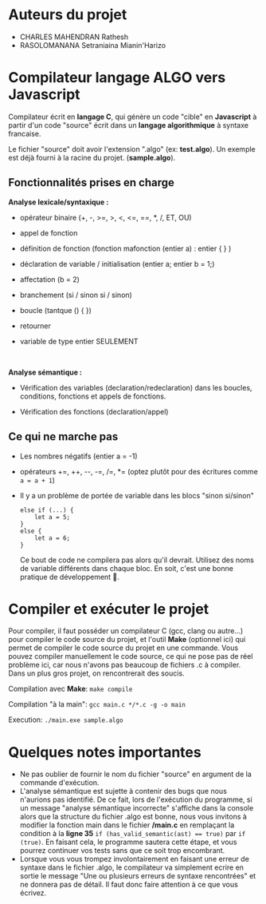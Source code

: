 # Auteurs du projet
- CHARLES MAHENDRAN Rathesh
- RASOLOMANANA Setraniaina Mianin'Harizo

# Compilateur langage ALGO vers Javascript

Compilateur écrit en **langage C**, qui génère un code "cible" en **Javascript** à partir d'un code "source" écrit dans un **langage algorithmique** à syntaxe francaise.

Le fichier "source" doit avoir l'extension ".algo" (ex: **test.algo**). Un exemple est déjà fourni à la racine du projet. (**sample.algo**).

## Fonctionnalités prises en charge

**Analyse lexicale/syntaxique :**

- opérateur binaire (+, -, >=, >, <, <=, ==, *, /, ET, OU)

- appel de fonction

- définition de fonction (fonction mafonction (entier a) : entier { } )

- déclaration de variable / initialisation (entier a; entier b = 1;)

- affectation (b = 2)

- branchement (si / sinon si / sinon)

- boucle (tantque () { })

- retourner

- variable de type entier SEULEMENT
<br>

**Analyse sémantique :**

- Vérification des variables (declaration/redeclaration) dans les boucles, conditions, fonctions et appels de fonctions.

- Vérification des fonctions (declaration/appel)

## Ce qui ne marche pas
- Les nombres négatifs (entier a = -1)

- opérateurs +=, ++, --, -=, /=, *= (optez plutôt pour des écritures comme ```a = a + 1```)

-  Il y a un problème de portée de variable dans les blocs "sinon si/sinon"
	```
	else if (...) { 
		let a = 5; 
	} 
	else { 
		let a = 6; 
	}
	```
	Ce bout de code ne compilera pas alors qu'il devrait. Utilisez des noms de variable différents dans chaque bloc. En soit, c'est une bonne pratique de développement 🙂.

# Compiler et exécuter le projet

Pour compiler, il faut posséder un compilateur C (gcc, clang ou autre...) pour compiler le code source du projet, et l'outil **Make** (optionnel ici) qui permet de compiler le code source du projet en une commande. Vous pouvez compiler manuellement le code source, ce qui ne pose pas de réel problème ici, car nous n'avons pas beaucoup de fichiers .c à compiler. Dans un plus gros projet, on rencontrerait des soucis.

Compilation avec **Make**: ```make compile```

Compilation "à la main": ```gcc main.c */*.c -g -o main```

Execution: ```./main.exe sample.algo```

# Quelques notes importantes
- Ne pas oublier de fournir le nom du fichier "source" en argument de la commande d'exécution.
- L'analyse sémantique est sujette à contenir des bugs que nous n'aurions pas identifié. De ce fait, lors de l'exécution du programme, si un message "analyse sémantique incorrecte" s'affiche dans la console alors que la structure du fichier .algo est bonne, nous vous invitons à modifier la fonction main dans le fichier **/main.c** en remplaçant la condition à la **ligne 35** ```if (has_valid_semantic(ast) == true)``` par ```if (true)```. En faisant cela, le programme sautera cette étape, et vous pourrez continuer vos tests sans que ce soit trop encombrant.
- Lorsque vous vous trompez involontairement en faisant une erreur de syntaxe dans le fichier .algo, le compilateur va simplement ecrire en sortie le message "Une ou plusieurs erreurs de syntaxe rencontrées" et ne donnera pas de détail. Il faut donc faire attention à ce que vous écrivez.
